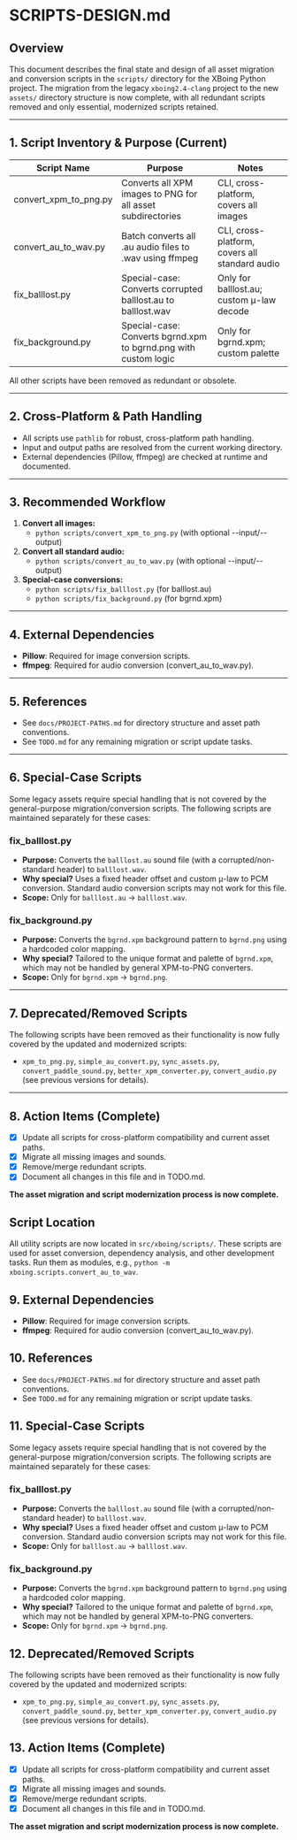 # SCRIPTS-DESIGN.md

## Overview

This document describes the final state and design of all asset migration and conversion scripts in the `scripts/` directory for the XBoing Python project. The migration from the legacy `xboing2.4-clang` project to the new `assets/` directory structure is now complete, with all redundant scripts removed and only essential, modernized scripts retained.

---

## 1. Script Inventory & Purpose (Current)

| Script Name             | Purpose                                                         | Notes |
|------------------------|------------------------------------------------------------------|-------|
| convert_xpm_to_png.py  | Converts all XPM images to PNG for all asset subdirectories      | CLI, cross-platform, covers all images |
| convert_au_to_wav.py   | Batch converts all .au audio files to .wav using ffmpeg          | CLI, cross-platform, covers all standard audio |
| fix_balllost.py        | Special-case: Converts corrupted balllost.au to balllost.wav     | Only for balllost.au; custom μ-law decode |
| fix_background.py      | Special-case: Converts bgrnd.xpm to bgrnd.png with custom logic  | Only for bgrnd.xpm; custom palette |

All other scripts have been removed as redundant or obsolete.

---

## 2. Cross-Platform & Path Handling

- All scripts use `pathlib` for robust, cross-platform path handling.
- Input and output paths are resolved from the current working directory.
- External dependencies (Pillow, ffmpeg) are checked at runtime and documented.

---

## 3. Recommended Workflow

1. **Convert all images:**
   - `python scripts/convert_xpm_to_png.py` (with optional --input/--output)
2. **Convert all standard audio:**
   - `python scripts/convert_au_to_wav.py` (with optional --input/--output)
3. **Special-case conversions:**
   - `python scripts/fix_balllost.py` (for balllost.au)
   - `python scripts/fix_background.py` (for bgrnd.xpm)

---

## 4. External Dependencies
- **Pillow**: Required for image conversion scripts.
- **ffmpeg**: Required for audio conversion (convert_au_to_wav.py).

---

## 5. References
- See `docs/PROJECT-PATHS.md` for directory structure and asset path conventions.
- See `TODO.md` for any remaining migration or script update tasks.

---

## 6. Special-Case Scripts

Some legacy assets require special handling that is not covered by the general-purpose migration/conversion scripts. The following scripts are maintained separately for these cases:

### fix_balllost.py
- **Purpose:** Converts the `balllost.au` sound file (with a corrupted/non-standard header) to `balllost.wav`.
- **Why special?** Uses a fixed header offset and custom μ-law to PCM conversion. Standard audio conversion scripts may not work for this file.
- **Scope:** Only for `balllost.au` → `balllost.wav`.

### fix_background.py
- **Purpose:** Converts the `bgrnd.xpm` background pattern to `bgrnd.png` using a hardcoded color mapping.
- **Why special?** Tailored to the unique format and palette of `bgrnd.xpm`, which may not be handled by general XPM-to-PNG converters.
- **Scope:** Only for `bgrnd.xpm` → `bgrnd.png`.

---

## 7. Deprecated/Removed Scripts

The following scripts have been removed as their functionality is now fully covered by the updated and modernized scripts:
- `xpm_to_png.py`, `simple_au_convert.py`, `sync_assets.py`, `convert_paddle_sound.py`, `better_xpm_converter.py`, `convert_audio.py` (see previous versions for details).

---

## 8. Action Items (Complete)
- [x] Update all scripts for cross-platform compatibility and current asset paths.
- [x] Migrate all missing images and sounds.
- [x] Remove/merge redundant scripts.
- [x] Document all changes in this file and in TODO.md.

**The asset migration and script modernization process is now complete.**

## Script Location

All utility scripts are now located in `src/xboing/scripts/`. These scripts are used for asset conversion, dependency analysis, and other development tasks. Run them as modules, e.g., `python -m xboing.scripts.convert_au_to_wav`.

## 9. External Dependencies
- **Pillow**: Required for image conversion scripts.
- **ffmpeg**: Required for audio conversion (convert_au_to_wav.py).

## 10. References
- See `docs/PROJECT-PATHS.md` for directory structure and asset path conventions.
- See `TODO.md` for any remaining migration or script update tasks.

## 11. Special-Case Scripts

Some legacy assets require special handling that is not covered by the general-purpose migration/conversion scripts. The following scripts are maintained separately for these cases:

### fix_balllost.py
- **Purpose:** Converts the `balllost.au` sound file (with a corrupted/non-standard header) to `balllost.wav`.
- **Why special?** Uses a fixed header offset and custom μ-law to PCM conversion. Standard audio conversion scripts may not work for this file.
- **Scope:** Only for `balllost.au` → `balllost.wav`.

### fix_background.py
- **Purpose:** Converts the `bgrnd.xpm` background pattern to `bgrnd.png` using a hardcoded color mapping.
- **Why special?** Tailored to the unique format and palette of `bgrnd.xpm`, which may not be handled by general XPM-to-PNG converters.
- **Scope:** Only for `bgrnd.xpm` → `bgrnd.png`.

## 12. Deprecated/Removed Scripts

The following scripts have been removed as their functionality is now fully covered by the updated and modernized scripts:
- `xpm_to_png.py`, `simple_au_convert.py`, `sync_assets.py`, `convert_paddle_sound.py`, `better_xpm_converter.py`, `convert_audio.py` (see previous versions for details).

## 13. Action Items (Complete)
- [x] Update all scripts for cross-platform compatibility and current asset paths.
- [x] Migrate all missing images and sounds.
- [x] Remove/merge redundant scripts.
- [x] Document all changes in this file and in TODO.md.

**The asset migration and script modernization process is now complete.** 